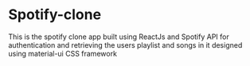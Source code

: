 # Spotify-clone
This is the spotify clone app built using ReactJs and Spotify API for authentication and retrieving the users playlist and songs in it designed using material-ui CSS framework
